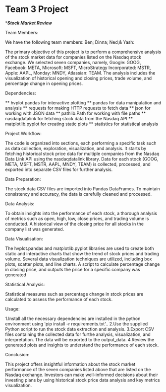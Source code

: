 # Team 3 Project
******Stock Market Review*****

Team Members:

We have the following team members:
Ben;
Dinna;
Ned;&
Yash:

The primary objective of this project is to perform a comprehensive analysis of the stock market data for companies listed on the Nasdaq stock exchange. We selected seven companies, namely, Google: GOOG, Facebook: META, Microsoft: MSFT, MicroStrategy Incorporated: MSTR, Apple: AAPL, Monday: MNDY, Atlassian: TEAM. The analysis includes the visualization of historical opening and closing prices, trade volume, and percentage change in opening prices.

Dependencies:

** hvplot.pandas for interactive plotting
** pandas for data manipulation and analysis
** requests for making HTTP requests to fetch data
** json for working with JSON data
** pathlib.Path for working with file paths
** nasdaqdatalink for fetching stock data from the Nasdaq API
** matplotlib.pyplot for creating static plots
** statistics for statistical analysis

Project Workflow:

The code is organized into sections, each performing a specific task such as data collection, exploration, visualization, and analysis.
It starts by fetching historical stock price data for multiple companies from the Nasdaq Data Link API using the nasdaqdatalink library.
Data for each stock (GOOG, META, MSFT, MSTR, AAPL, MNDY, TEAM) is collected, processed, and exported into separate CSV files for further analysis.

Data Preparation:

The stock data CSV files are imported into Pandas DataFrames.
To maintain consistency and accuracy, the data is carefully cleaned and processed.

Data Analysis:

To obtain insights into the performance of each stock, a thorough analysis of metrics such as open, high, low, close prices, and trading volume is conducted.
A historical view of the closing price for all stocks in the company list was generated.

Data Visualisation:

The hvplot.pandas and matplotlib.pyplot libraries are used to create both static and interactive charts that show the trend of stock prices and trading volume.
Several data visualization techniques are utilized, including box plots, scatter plots, and line charts.
A script to calculate percentage change in closing price, and outputs the price for a specific company was generated

Statistical Analysis:

Statistical measures such as percentage change in stock prices are calculated to assess the performance of each stock.

Usage:

1.Install all the necessary dependencies are installed in the python environment using 'pip install -r requirements.txt'..
2.Use the supplied Python script to run the stock data extraction and analysis.
3.Export CSV files containing the collected data for furthe analysis, visualization, and interpretation. The data will be exported to the output_data.
4.Review the generated plots and insights to understand the performance of each stock.

Conclusion:

This project offers insightful information about the stock market performance of the seven companies listed above that are listed on the Nasdaq exchange. Investors can make well-informed decisions about their investing plans by using historical stock price data analysis and key metrics visualization.
